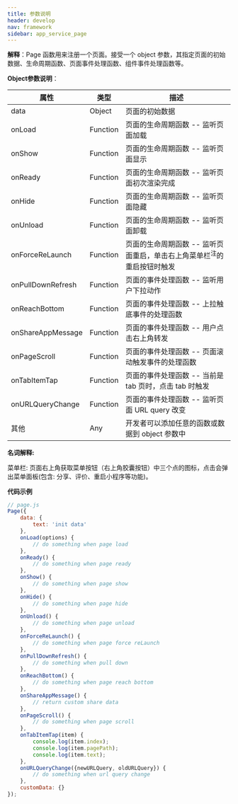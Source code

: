 ```yaml
---
title: 参数说明
header: develop
nav: framework
sidebar: app_service_page
---
```


 
 

**解释**：Page 函数用来注册一个页面。接受一个 object 参数，其指定页面的初始数据、生命周期函数、页面事件处理函数、组件事件处理函数等。

**Object参数说明**：

|属性  |类型  |描述  |
|---- | ---- | ---- |
|data | Object | 页面的初始数据 |
|onLoad | Function | 页面的生命周期函数 -- 监听页面加载 |
|onShow | Function | 页面的生命周期函数 -- 监听页面显示 |
|onReady | Function | 页面的生命周期函数 -- 监听页面初次渲染完成 |
|onHide | Function | 页面的生命周期函数 -- 监听页面隐藏 |
|onUnload | Function | 页面的生命周期函数 -- 监听页面卸载 |
|onForceReLaunch|Function|页面的生命周期函数 -- 监听页面重启，单击右上角菜单栏<sup>注</sup>的重启按钮时触发|
|onPullDownRefresh | Function | 页面的事件处理函数 -- 监听用户下拉动作 |
|onReachBottom | Function | 页面的事件处理函数 -- 上拉触底事件的处理函数 |
|onShareAppMessage | Function | 页面的事件处理函数 -- 用户点击右上角转发 |
|onPageScroll | Function | 页面的事件处理函数 -- 页面滚动触发事件的处理函数 |
|onTabItemTap | Function | 页面的事件处理函数 -- 当前是 tab 页时，点击 tab 时触发 |
| onURLQueryChange | Function | 页面的事件处理函数 -- 监听页面 URL query 改变 |
|其他 | Any | 开发者可以添加任意的函数或数据到 object 参数中 |

**名词解释:**

菜单栏: 页面右上角获取菜单按钮（右上角胶囊按钮）中三个点的图标，点击会弹出菜单面板(包含: 分享、评价、重启小程序等功能)。

**代码示例**

```js
// page.js
Page({
    data: {
        text: 'init data'
    },
    onLoad(options) {
        // do something when page load
    },
    onReady() {
        // do something when page ready
    },
    onShow() {
        // do something when page show
    },
    onHide() {
        // do something when page hide
    },
    onUnload() {
        // do something when page unload
    },
    onForceReLaunch() {
        // do something when page force reLaunch
    },
    onPullDownRefresh() {
        // do something when pull down
    },
    onReachBottom() {
        // do something when page reach bottom
    },
    onShareAppMessage() {
        // return custom share data
    },
    onPageScroll() {
        // do something when page scroll
    },
    onTabItemTap(item) {
        console.log(item.index);
        console.log(item.pagePath);
        console.log(item.text);
    },
    onURLQueryChange({newURLQuery, oldURLQuery}) {
        // do something when url query change
    },
    customData: {}
});
```








